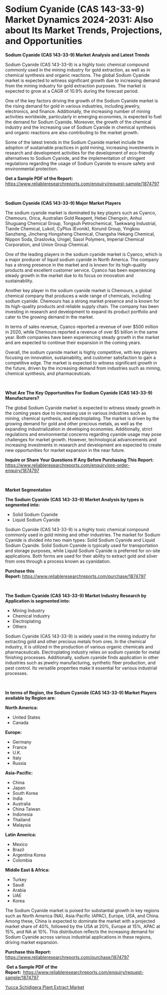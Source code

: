<p><h1>Sodium Cyanide (CAS 143-33-9) Market Dynamics 2024-2031: Also about Its Market Trends, Projections, and Opportunities</h1></p><p><strong>Sodium Cyanide (CAS 143-33-9) Market Analysis and Latest Trends</strong></p>
<p><p>Sodium Cyanide (CAS 143-33-9) is a highly toxic chemical compound commonly used in the mining industry for gold extraction, as well as in chemical synthesis and organic reactions. The global Sodium Cyanide market is expected to witness significant growth due to increasing demand from the mining industry for gold extraction purposes. The market is expected to grow at a CAGR of 10.9% during the forecast period.</p><p>One of the key factors driving the growth of the Sodium Cyanide market is the rising demand for gold in various industries, including jewelry, electronics, and finance. Additionally, the increasing number of mining activities worldwide, particularly in emerging economies, is expected to fuel the demand for Sodium Cyanide. Moreover, the growth of the chemical industry and the increasing use of Sodium Cyanide in chemical synthesis and organic reactions are also contributing to the market growth.</p><p>Some of the latest trends in the Sodium Cyanide market include the adoption of sustainable practices in gold mining, increasing investments in research and development activities for the development of eco-friendly alternatives to Sodium Cyanide, and the implementation of stringent regulations regarding the usage of Sodium Cyanide to ensure safety and environmental protection.</p></p>
<p><strong>Get a Sample PDF of the Report:&nbsp;</strong> <a href="https://www.reliableresearchreports.com/enquiry/request-sample/1874797">https://www.reliableresearchreports.com/enquiry/request-sample/1874797</a></p>
<p>&nbsp;</p>
<p><strong>Sodium Cyanide (CAS 143-33-9) Major Market Players</strong></p>
<p><p>The sodium cyanide market is dominated by key players such as Cyanco, Chemours, Orica, Australian Gold Reagent, Hebei Chengxin, Anhui Shuguang Chemical Group, Tongsuh Petrochemical, Taekwang Industrial, Tiande Chemical, Lukoil, CyPlus (Evonik), Korund Group, Yingkou Sanzheng, Jincheng Hongsheng Chemical, Changsha Hekang Chemical, Nippon Soda, Draslovka, Unigel, Sasol Polymers, Imperial Chemical Corporation, and Union Group Chemical.</p><p>One of the leading players in the sodium cyanide market is Cyanco, which is a major producer of liquid sodium cyanide in North America. The company has a strong presence in the market and is known for its high-quality products and excellent customer service. Cyanco has been experiencing steady growth in the market due to its focus on innovation and sustainability.</p><p>Another key player in the sodium cyanide market is Chemours, a global chemical company that produces a wide range of chemicals, including sodium cyanide. Chemours has a strong market presence and is known for its high-quality products and reliable supply chain. The company has been investing in research and development to expand its product portfolio and cater to the growing demand in the market.</p><p>In terms of sales revenue, Cyanco reported a revenue of over $500 million in 2020, while Chemours reported a revenue of over $5 billion in the same year. Both companies have been experiencing steady growth in the market and are expected to continue their expansion in the coming years.</p><p>Overall, the sodium cyanide market is highly competitive, with key players focusing on innovation, sustainability, and customer satisfaction to gain a competitive edge. The market is expected to witness significant growth in the future, driven by the increasing demand from industries such as mining, chemical synthesis, and pharmaceuticals.</p></p>
<p>&nbsp;</p>
<p><strong>What Are The Key Opportunities For Sodium Cyanide (CAS 143-33-9) Manufacturers?</strong></p>
<p><p>The global Sodium Cyanide market is expected to witness steady growth in the coming years due to increasing use in various industries such as mining, chemical synthesis, and electroplating. The market is driven by the growing demand for gold and other precious metals, as well as the expanding industrialization in developing economies. Additionally, strict regulations and environmental concerns regarding cyanide usage may pose challenges for market growth. However, technological advancements and increasing investments in research and development are expected to create new opportunities for market expansion in the near future.</p></p>
<p><strong>Inquire or Share Your Questions If Any Before Purchasing This Report:</strong> <a href="https://www.reliableresearchreports.com/enquiry/pre-order-enquiry/1874797">https://www.reliableresearchreports.com/enquiry/pre-order-enquiry/1874797</a></p>
<p>&nbsp;</p>
<p><strong>Market Segmentation</strong></p>
<p><strong>The Sodium Cyanide (CAS 143-33-9) Market Analysis by types is segmented into:</strong></p>
<p><ul><li>Solid Sodium Cyanide</li><li>Liquid Sodium Cyanide</li></ul></p>
<p><p>Sodium Cyanide (CAS 143-33-9) is a highly toxic chemical compound commonly used in gold mining and other industries. The market for Sodium Cyanide is divided into two main types: Solid Sodium Cyanide and Liquid Sodium Cyanide. Solid Sodium Cyanide is typically used for transportation and storage purposes, while Liquid Sodium Cyanide is preferred for on-site applications. Both forms are used for their ability to extract gold and silver from ores through a process known as cyanidation.</p></p>
<p><strong>Purchase this Report:&nbsp;</strong><a href="https://www.reliableresearchreports.com/purchase/1874797">https://www.reliableresearchreports.com/purchase/1874797</a></p>
<p>&nbsp;</p>
<p><strong>The Sodium Cyanide (CAS 143-33-9) Market Industry Research by Application is segmented into:</strong></p>
<p><ul><li>Mining Industry</li><li>Chemical Industry</li><li>Electroplating</li><li>Others</li></ul></p>
<p><p>Sodium Cyanide (CAS 143-33-9) is widely used in the mining industry for extracting gold and other precious metals from ores. In the chemical industry, it is utilized in the production of various organic chemicals and pharmaceuticals. Electroplating industry relies on sodium cyanide for metal finishing processes. Additionally, sodium cyanide finds application in other industries such as jewelry manufacturing, synthetic fiber production, and pest control. Its versatile properties make it essential for various industrial processes.</p></p>
<p>&nbsp;</p>
<p><strong>In terms of Region, the Sodium Cyanide (CAS 143-33-9) Market Players available by Region are:</strong></p>
<p>
    <p> <strong> North America: </strong>
        <ul>
            <li>United States</li>
            <li>Canada</li>
        </ul>
        </p> 
    <p> <strong> Europe: </strong>
        <ul>
            <li>Germany</li>
            <li>France</li>
            <li>U.K.</li>
            <li>Italy</li>
            <li>Russia</li>
        </ul>
        </p> 
    <p> <strong> Asia-Pacific: </strong>
        <ul>
            <li>China</li>
            <li>Japan</li>
            <li>South Korea</li>
            <li>India</li>
            <li>Australia</li>
            <li>China Taiwan</li>
            <li>Indonesia</li>
            <li>Thailand</li>
            <li>Malaysia</li>
        </ul>
        </p> 
    <p> <strong> Latin America: </strong>
        <ul>
            <li>Mexico</li>
            <li>Brazil</li>
            <li>Argentina Korea</li>
            <li>Colombia</li>
        </ul>
        </p> 
    <p> <strong> Middle East & Africa: </strong>
        <ul>
            <li>Turkey</li>
            <li>Saudi</li>
            <li>Arabia</li>
            <li>UAE</li>
            <li>Korea</li>
        </ul>
    </p>
    </p>
<p><p>The Sodium Cyanide market is poised for substantial growth in key regions such as North America (NA), Asia-Pacific (APAC), Europe, USA, and China. Among these, China is expected to dominate the market with a projected market share of 40%, followed by the USA at 20%, Europe at 15%, APAC at 15%, and NA at 10%. This distribution reflects the increasing demand for Sodium Cyanide across various industrial applications in these regions, driving market expansion.</p></p>
<p><strong>Purchase this Report: </strong><a href="https://www.reliableresearchreports.com/purchase/1874797">https://www.reliableresearchreports.com/purchase/1874797</a></p>
<p>&nbsp;<strong>Get a Sample PDF of the Report:&nbsp;&nbsp;</strong><a href="https://www.reliableresearchreports.com/enquiry/request-sample/1874797">https://www.reliableresearchreports.com/enquiry/request-sample/1874797</a></p>
<p><strong></strong></p>
<p><p><a href="https://github.com/nancykennedykellievqfqt2/Market-Research-Report-List-1/blob/main/yucca-schidigera-plant-extract-market.md">Yucca Schidigera Plant Extract Market</a></p></p>